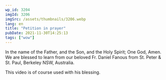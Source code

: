 ```yaml
---
wp_id: 3204
imgId: 3206
imgSrc: /assets/thumbnails/3206.webp
lang: en
title: "Petition in prayer"
pubDate: 2021-11-30T14:25:13
tags: ["wow"]
---
```


<!-- page: 6 -->

<p>In the name of the Father, and the Son, and the Holy Spirit; One God, Amen. We are blessed to learn from our beloved Fr. Daniel Fanous from St. Peter &amp; St. Paul, Berkeley NSW, Australia.</p>
<p>This video is of course used with his blessing.</p>
<p>&nbsp;</p>

